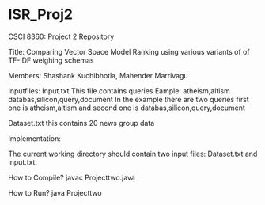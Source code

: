 # ISR_Proj2
CSCI 8360: Project 2 Repository

Title: Comparing Vector Space Model Ranking using various variants of of TF-IDF weighing schemas

Members: Shashank Kuchibhotla, Mahender Marrivagu

Inputfiles: 
Input.txt This file contains queries
 Eample: atheism,altism
         databas,silicon,query,document
In the example there are two queries first one is atheism,altism and second one is databas,silicon,query,document
		 
Dataset.txt this contains 20 news group data

Implementation: 

The current working directory should contain two input files: Dataset.txt and input.txt.

How to Compile?
javac Projecttwo.java

How to Run?
java Projecttwo
